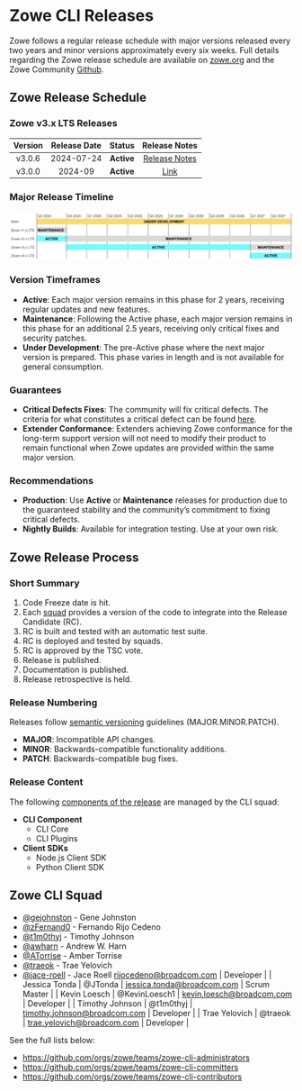 # Zowe CLI Releases

Zowe follows a regular release schedule with major versions released every two years and minor versions approximately every six weeks. Full details regarding the Zowe release schedule are available on [zowe.org](https://www.zowe.org/download#timeline) and the Zowe Community [Github](https://github.com/zowe/community/blob/master/Technical-Steering-Committee/release.md).

## Zowe Release Schedule

### Zowe v3.x LTS Releases
|  Version | Release Date |  Status    | Release Notes |
|:--------:|:------------:|:----------:|:-------------:|
|  v3.0.6  | 2024-07-24 | **Active** | [Release Notes](https://docs.zowe.org/stable/whats-new/release-notes/v3_0_6) |
|  v3.0.0  | 2024-09      | **Active** | [Link](#)     |

### Major Release Timeline

![Zowe Major Releases](https://raw.githubusercontent.com/zowe/zowe.github.io/master/assets/img/major_releases.webp)

### Version Timeframes

- **Active**: Each major version remains in this phase for 2 years, receiving regular updates and new features.
- **Maintenance**: Following the Active phase, each major version remains in this phase for an additional 2.5 years, receiving only critical fixes and security patches.
- **Under Development**: The pre-Active phase where the next major version is prepared. This phase varies in length and is not available for general consumption.

### Guarantees

- **Critical Defects Fixes**: The community will fix critical defects. The criteria for what constitutes a critical defect can be found [here](https://github.com/zowe/community/blob/master/Technical-Steering-Committee/release.md#active-release).
- **Extender Conformance**: Extenders achieving Zowe conformance for the long-term support version will not need to modify their product to remain functional when Zowe updates are provided within the same major version.

### Recommendations

- **Production**: Use **Active** or **Maintenance** releases for production due to the guaranteed stability and the community’s commitment to fixing critical defects.
- **Nightly Builds**: Available for integration testing. Use at your own risk.

## Zowe Release Process

### Short Summary

1. Code Freeze date is hit.
2. Each [squad](https://github.com/zowe/community/blob/master/Technical-Steering-Committee/squads.md) provides a version of the code to integrate into the Release Candidate (RC).
3. RC is built and tested with an automatic test suite.
4. RC is deployed and tested by squads.
5. RC is approved by the TSC vote.
6. Release is published.
7. Documentation is published.
8. Release retrospective is held.

### Release Numbering

Releases follow [semantic versioning](https://semver.org/) guidelines (MAJOR.MINOR.PATCH).

- **MAJOR**: Incompatible API changes.
- **MINOR**: Backwards-compatible functionality additions.
- **PATCH**: Backwards-compatible bug fixes.

### Release Content

The following [components of the release](https://github.com/zowe/community/blob/master/Technical-Steering-Committee/release.md#release-content) are managed by the CLI squad:

- **CLI Component**
  - CLI Core
  - CLI Plugins
- **Client SDKs**
  - Node.js Client SDK
  - Python Client SDK


## Zowe CLI Squad

- [@gejohnston](https://github.com/gejohnston) - Gene Johnston
- [@zFernand0](https://github.com/zFernand0) - Fernando Rijo Cedeno
- [@t1m0thyj](https://github.com/t1m0thyj) - Timothy Johnson
- [@awharn](https://github.com/awharn) - Andrew W. Harn
- [@ATorrise](https://github.com/ATorrise) - Amber Torrise
- [@traeok](https://github.com/traeok) - Trae Yelovich
- [@jace-roell](https://github.com/jace-roell) - Jace Roell
rijocedeno@broadcom.com | Developer |
| Jessica Tonda | @JTonda | jessica.tonda@broadcom.com | Scrum Master |
| Kevin Loesch | @KevinLoesch1 | kevin.loesch@broadcom.com | Developer |
| Timothy Johnson | @t1m0thyj | timothy.johnson@broadcom.com | Developer |
| Trae Yelovich | @traeok | trae.yelovich@broadcom.com | Developer |

See the full lists below:
- https://github.com/orgs/zowe/teams/zowe-cli-administrators
- https://github.com/orgs/zowe/teams/zowe-cli-committers
- https://github.com/orgs/zowe/teams/zowe-cli-contributors
